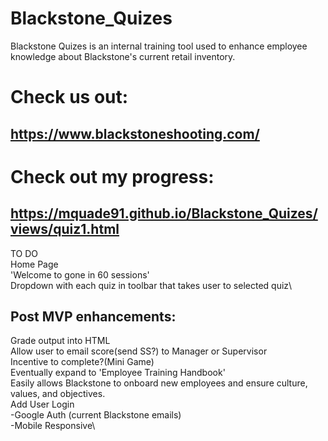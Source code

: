 # Blackstone_Quizes

Blackstone Quizes is an internal training tool used to enhance employee knowledge about Blackstone's current retail inventory.

# Check us out:

## https://www.blackstoneshooting.com/

# Check out my progress:

## https://mquade91.github.io/Blackstone_Quizes/views/quiz1.html

TO DO\
Home Page\
'Welcome to gone in 60 sessions'\
Dropdown with each quiz in toolbar that
takes user to selected quiz\


## Post MVP enhancements:
Grade output into HTML\
Allow user to email score(send SS?) to Manager or Supervisor\
Incentive to complete?(Mini Game)\
Eventually expand to 'Employee Training Handbook'\
  Easily allows Blackstone to onboard new employees and ensure culture, values, and objectives.\
  Add User Login\
    -Google Auth (current Blackstone emails)\
  -Mobile Responsive\

